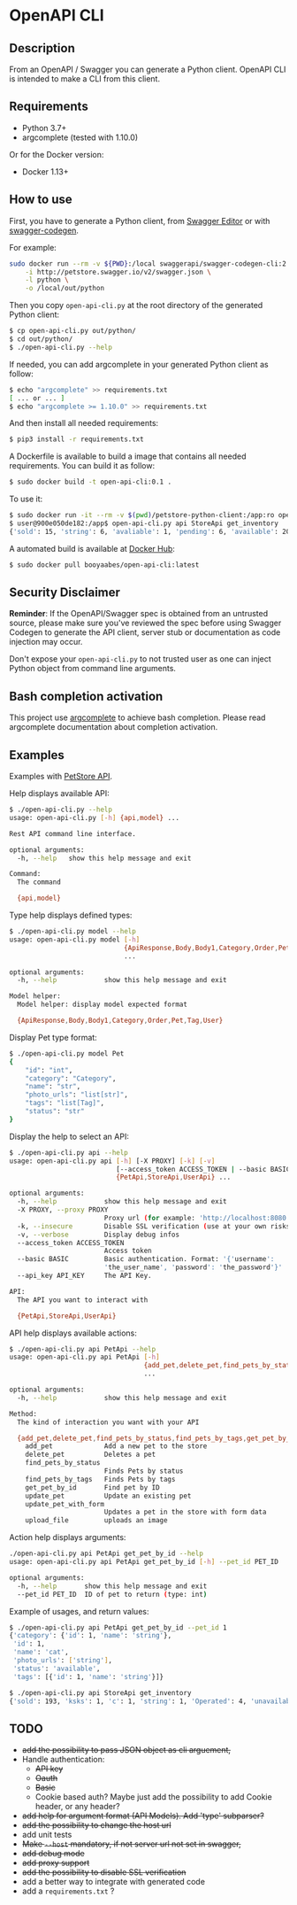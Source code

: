 # OpenAPI CLI

## Description

From an OpenAPI / Swagger you can generate a Python client. OpenAPI CLI is intended to make a CLI from this client.

## Requirements

- Python 3.7+
- argcomplete (tested with 1.10.0)

Or for the Docker version:

- Docker 1.13+

## How to use

First, you have to generate a Python client, from [Swagger Editor](https://editor.swagger.io/) or with [swagger-codegen](https://github.com/swagger-api/swagger-codegen). 

For example:

```sh
sudo docker run --rm -v ${PWD}:/local swaggerapi/swagger-codegen-cli:2.4.7 generate \
    -i http://petstore.swagger.io/v2/swagger.json \
    -l python \
    -o /local/out/python
```

Then you copy `open-api-cli.py` at the root directory of the generated Python client:

```sh
$ cp open-api-cli.py out/python/
$ cd out/python/
$ ./open-api-cli.py --help
```

If needed, you can add argcomplete in your generated Python client as follow:

```sh
$ echo "argcomplete" >> requirements.txt
[ ... or ... ]
$ echo "argcomplete >= 1.10.0" >> requirements.txt
```

And then install all needed requirements:

```sh
$ pip3 install -r requirements.txt
```

A Dockerfile is available to build a image that contains all needed requirements. You can build it as follow:

```sh
$ sudo docker build -t open-api-cli:0.1 .
```

To use it:

```sh
$ sudo docker run -it --rm -v $(pwd)/petstore-python-client:/app:ro open-api-cli:0.1
$ user@900e050de182:/app$ open-api-cli.py api StoreApi get_inventory 
{'sold': 15, 'string': 6, 'avaliable': 1, 'pending': 6, 'available': 204, 'HEHEHE': 1}
```

A automated build is available at [Docker Hub](https://hub.docker.com/r/booyaabes/open-api-cli):

```sh
$ sudo docker pull booyaabes/open-api-cli:latest
```

## Security Disclaimer

__Reminder__: If the OpenAPI/Swagger spec is obtained from an untrusted source, please make sure you've reviewed the spec before using Swagger Codegen to generate the API client, server stub or documentation as code injection may occur.

Don't expose your `open-api-cli.py` to not trusted user as one can inject Python object from command line arguments.

## Bash completion activation

This project use [argcomplete](https://pypi.org/project/argcomplete/) to achieve bash completion. Please read argcomplete documentation about completion activation.

## Examples

Examples with [PetStore API](https://petstore.swagger.io/#/).

Help displays available API:

```sh
$ ./open-api-cli.py --help
usage: open-api-cli.py [-h] {api,model} ...

Rest API command line interface.

optional arguments:
  -h, --help   show this help message and exit

Command:
  The command

  {api,model}
```

Type help displays defined types:

```sh
$ ./open-api-cli.py model --help
usage: open-api-cli.py model [-h]
                             {ApiResponse,Body,Body1,Category,Order,Pet,Tag,User}
                             ...

optional arguments:
  -h, --help            show this help message and exit

Model helper:
  Model helper: display model expected format

  {ApiResponse,Body,Body1,Category,Order,Pet,Tag,User}
```

Display Pet type format:

```sh
$ ./open-api-cli.py model Pet
{
    "id": "int",
    "category": "Category",
    "name": "str",
    "photo_urls": "list[str]",
    "tags": "list[Tag]",
    "status": "str"
}
```

Display the help to select an API:

```sh
$ ./open-api-cli.py api --help
usage: open-api-cli.py api [-h] [-X PROXY] [-k] [-v]
                           [--access_token ACCESS_TOKEN | --basic BASIC | --api_key API_KEY]
                           {PetApi,StoreApi,UserApi} ...

optional arguments:
  -h, --help            show this help message and exit
  -X PROXY, --proxy PROXY
                        Proxy url (for example: 'http://localhost:8080')
  -k, --insecure        Disable SSL verification (use at your own risks!)
  -v, --verbose         Display debug infos
  --access_token ACCESS_TOKEN
                        Access token
  --basic BASIC         Basic authentication. Format: '{'username':
                        'the_user_name', 'password': 'the_password'}'
  --api_key API_KEY     The API Key.

API:
  The API you want to interact with

  {PetApi,StoreApi,UserApi}
```

API help displays available actions:

```sh
$ ./open-api-cli.py api PetApi --help
usage: open-api-cli.py api PetApi [-h]
                                  {add_pet,delete_pet,find_pets_by_status,find_pets_by_tags,get_pet_by_id,update_pet,update_pet_with_form,upload_file}
                                  ...

optional arguments:
  -h, --help            show this help message and exit

Method:
  The kind of interaction you want with your API

  {add_pet,delete_pet,find_pets_by_status,find_pets_by_tags,get_pet_by_id,update_pet,update_pet_with_form,upload_file}
    add_pet             Add a new pet to the store
    delete_pet          Deletes a pet
    find_pets_by_status
                        Finds Pets by status
    find_pets_by_tags   Finds Pets by tags
    get_pet_by_id       Find pet by ID
    update_pet          Update an existing pet
    update_pet_with_form
                        Updates a pet in the store with form data
    upload_file         uploads an image
```

Action help displays arguments:

```sh
./open-api-cli.py api PetApi get_pet_by_id --help
usage: open-api-cli.py api PetApi get_pet_by_id [-h] --pet_id PET_ID

optional arguments:
  -h, --help       show this help message and exit
  --pet_id PET_ID  ID of pet to return (type: int)
```

Example of usages, and return values:

```sh
$ ./open-api-cli.py api PetApi get_pet_by_id --pet_id 1
{'category': {'id': 1, 'name': 'string'},
 'id': 1,
 'name': 'cat',
 'photo_urls': ['string'],
 'status': 'available',
 'tags': [{'id': 1, 'name': 'string'}]}
```

```sh
$ ./open-api-cli.py api StoreApi get_inventory
{'sold': 193, 'ksks': 1, 'c': 1, 'string': 1, 'Operated': 4, 'unavailable': 2, 'velit ': 1, 'Nonavailable': 1, 'pending': 175, 'Not-Operated': 10, 'available': 345, 'PENDING': 1, 'Not Found': 1, '767778': 1, 'tempor labore n': 1, 'AVAILABLE': 1, 'swimming': 1, 'SOLD': 2, 'amet': 1, '{{petStatus}}': 1, 'Pending': 2, 'qwe': 1, 'Reserved': 1}
```

## TODO

- ~~add the possibility to pass JSON object as cli arguement,~~
- Handle authentication:
  - ~~API key~~
  - ~~Oauth~~
  - ~~Basic~~
  - Cookie based auth? Maybe just add the possibility to add Cookie header, or any header?
- ~~add help for argument format (API Models). Add 'type' subparser?~~
- ~~add the possibility to change the host url~~
- add unit tests
- ~~Make `--host` mandatory, if not server url not set in swagger,~~
- ~~add debug mode~~
- ~~add proxy support~~
- ~~add the possibility to disable SSL verification~~
- add a better way to integrate with generated code
- add a `requirements.txt` ?
